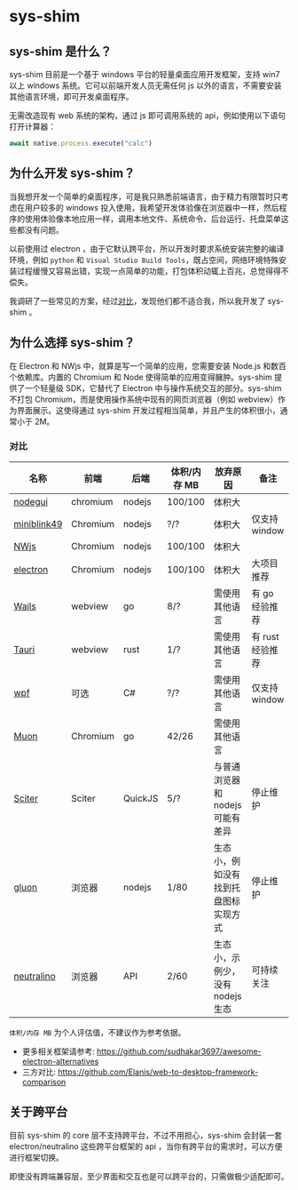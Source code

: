 # sys-shim

## sys-shim 是什么？

sys-shim 目前是一个基于 windows 平台的轻量桌面应用开发框架，支持 win7 以上 windows 系统。它可以前端开发人员无需任何 js 以外的语言，不需要安装其他语言环境，即可开发桌面程序。

无需改造现有 web 系统的架构，通过 js 即可调用系统的 api，例如使用以下语句打开计算器：

``` js
await native.process.execute("calc")
```

## 为什么开发 sys-shim？

当我想开发一个简单的桌面程序，可是我只熟悉前端语言，由于精力有限暂时只考虑在用户较多的 windows 投入使用，我希望开发体验像在浏览器中一样，然后程序的使用体验像本地应用一样，调用本地文件、系统命令、后台运行、托盘菜单这些都没有问题。

以前使用过 electron ，由于它默认跨平台，所以开发时要求系统安装完整的编译环境，例如 `python` 和 `Visual Studio Build Tools`，既占空间，网络环境特殊安装过程缓慢又容易出错，实现一点简单的功能，打包体积动辄上百兆，总觉得得不偿失。

我调研了一些常见的方案，经过[对比](#对比)，发现他们都不适合我，所以我开发了 sys-shim 。

## 为什么选择 sys-shim？

在 Electron 和 NWjs 中，就算是写一个简单的应用，您需要安装 Node.js 和数百个依赖库。内置的 Chromium 和 Node 使得简单的应用变得臃肿。sys-shim 提供了一个轻量级 SDK，它替代了 Electron 中与操作系统交互的部分。sys-shim 不打包 Chromium，而是使用操作系统中现有的网页浏览器（例如 webview）作为界面展示。这使得通过 sys-shim 开发过程相当简单，并且产生的体积很小，通常小于 2M。

### 对比

| 名称                                                         | 前端     | 后端    | 体积/内存 MB | 放弃原因                             | 备注             |
| ------------------------------------------------------------ | -------- | ------- | ------------ | ------------------------------------ | ---------------- |
| [nodegui](https://github.com/nodegui/nodegui)                | chromium | nodejs  | 100/100      | 体积大                               |                  |
| [miniblink49](https://github.com/weolar/miniblink49)         | Chromium | nodejs  | ?/?          | 体积大                               | 仅支持 window    |
| [NWjs](https://github.com/nwjs/nw.js)                        | Chromium | nodejs  | 100/100      | 体积大                               |                  |
| [electron](https://github.com/electron/electron)             | Chromium | nodejs  | 100/100      | 体积大                               | 大项目推荐       |
| [Wails](https://wails.io/)                                   | webview  | go      | 8/?          | 需使用其他语言                       | 有 go 经验推荐   |
| [Tauri](https://github.com/tauri-apps/tauri)                 | webview  | rust    | 1/?          | 需使用其他语言                       | 有 rust 经验推荐 |
| [wpf](https://learn.microsoft.com/zh-cn/dotnet/desktop/wpf/) | 可选     | C#      | ?/?          | 需使用其他语言                       | 仅支持 window    |
| [Muon](https://github.com/ImVexed/muon)                      | Chromium | go      | 42/26        | 需使用其他语言                       |                  |
| [Sciter](https://sciter.com/)                                | Sciter   | QuickJS | 5/?          | 与普通浏览器和 nodejs 可能有差异     | 停止维护         |
| [gluon](https://github.com/gluon-framework/gluon)            | 浏览器   | nodejs  | 1/80         | 生态小，例如没有找到托盘图标实现方式 | 停止维护         |
| [neutralino](https://github.com/neutralinojs/neutralinojs)   | 浏览器   | API     | 2/60         | 生态小，示例少，没有 nodejs 生态     | 可持续关注       |

`体积/内存 MB` 为个人评估值，不建议作为参考依据。

- 更多相关框架请参考: https://github.com/sudhakar3697/awesome-electron-alternatives
- 三方对比: https://github.com/Elanis/web-to-desktop-framework-comparison

## 关于跨平台

目前 sys-shim 的 core 层不支持跨平台，不过不用担心，sys-shim 会封装一套 electron/neutralino 这些跨平台框架的 api ，当你有跨平台的需求时，可以方便进行框架切换。

即使没有跨端兼容层，至少界面和交互也是可以跨平台的，只需做极少适配即可。
